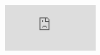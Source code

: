 <iframe src="https://tryhackme.com/api/v2/badges/public-profile?userPublicId=707653" style='border:none;'></iframe>
